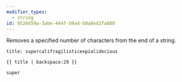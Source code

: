 ```yaml
---
modifier_types:
  - string
id: 9526d59a-3abe-444f-b9a4-b0a8ed2fa880
---
```

Removes a specified number of characters from the end of a string.

```.language-yaml
title: supercalifragilisticexpialidocious
```

```
{{ title | backspace:29 }}
```

```.language-output
super
```
